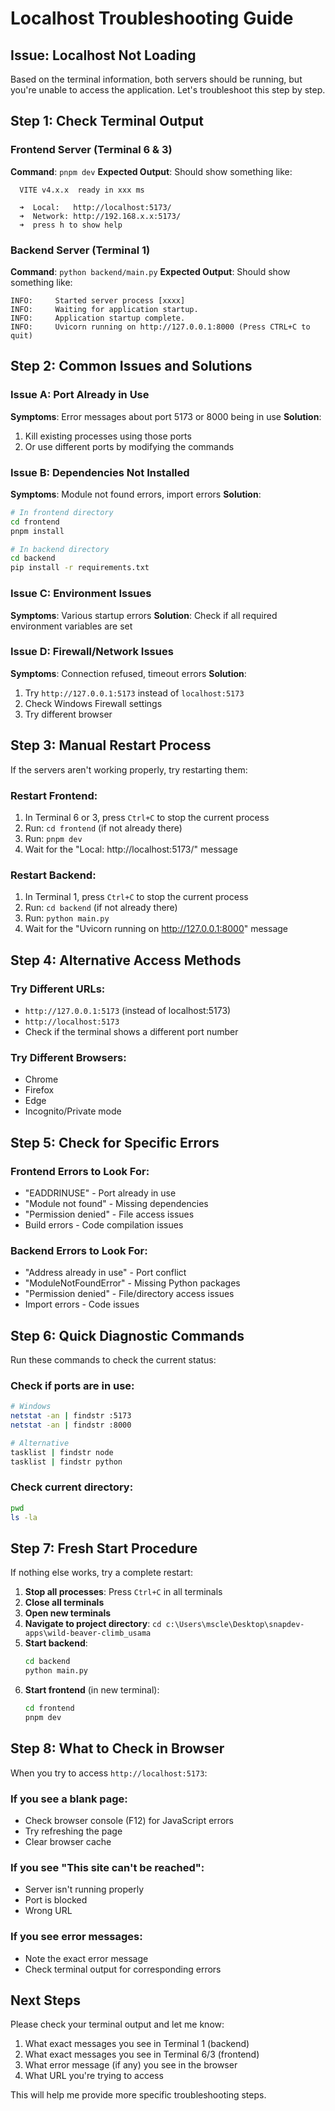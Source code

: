 # Localhost Troubleshooting Guide

## Issue: Localhost Not Loading

Based on the terminal information, both servers should be running, but you're unable to access the application. Let's troubleshoot this step by step.

## Step 1: Check Terminal Output

### Frontend Server (Terminal 6 & 3)
**Command**: `pnpm dev`
**Expected Output**: Should show something like:
```
  VITE v4.x.x  ready in xxx ms

  ➜  Local:   http://localhost:5173/
  ➜  Network: http://192.168.x.x:5173/
  ➜  press h to show help
```

### Backend Server (Terminal 1)
**Command**: `python backend/main.py`
**Expected Output**: Should show something like:
```
INFO:     Started server process [xxxx]
INFO:     Waiting for application startup.
INFO:     Application startup complete.
INFO:     Uvicorn running on http://127.0.0.1:8000 (Press CTRL+C to quit)
```

## Step 2: Common Issues and Solutions

### Issue A: Port Already in Use
**Symptoms**: Error messages about port 5173 or 8000 being in use
**Solution**: 
1. Kill existing processes using those ports
2. Or use different ports by modifying the commands

### Issue B: Dependencies Not Installed
**Symptoms**: Module not found errors, import errors
**Solution**:
```bash
# In frontend directory
cd frontend
pnpm install

# In backend directory  
cd backend
pip install -r requirements.txt
```

### Issue C: Environment Issues
**Symptoms**: Various startup errors
**Solution**: Check if all required environment variables are set

### Issue D: Firewall/Network Issues
**Symptoms**: Connection refused, timeout errors
**Solution**: 
1. Try `http://127.0.0.1:5173` instead of `localhost:5173`
2. Check Windows Firewall settings
3. Try different browser

## Step 3: Manual Restart Process

If the servers aren't working properly, try restarting them:

### Restart Frontend:
1. In Terminal 6 or 3, press `Ctrl+C` to stop the current process
2. Run: `cd frontend` (if not already there)
3. Run: `pnpm dev`
4. Wait for the "Local: http://localhost:5173/" message

### Restart Backend:
1. In Terminal 1, press `Ctrl+C` to stop the current process
2. Run: `cd backend` (if not already there) 
3. Run: `python main.py`
4. Wait for the "Uvicorn running on http://127.0.0.1:8000" message

## Step 4: Alternative Access Methods

### Try Different URLs:
- `http://127.0.0.1:5173` (instead of localhost:5173)
- `http://localhost:5173`
- Check if the terminal shows a different port number

### Try Different Browsers:
- Chrome
- Firefox
- Edge
- Incognito/Private mode

## Step 5: Check for Specific Errors

### Frontend Errors to Look For:
- "EADDRINUSE" - Port already in use
- "Module not found" - Missing dependencies
- "Permission denied" - File access issues
- Build errors - Code compilation issues

### Backend Errors to Look For:
- "Address already in use" - Port conflict
- "ModuleNotFoundError" - Missing Python packages
- "Permission denied" - File/directory access issues
- Import errors - Code issues

## Step 6: Quick Diagnostic Commands

Run these commands to check the current status:

### Check if ports are in use:
```bash
# Windows
netstat -an | findstr :5173
netstat -an | findstr :8000

# Alternative
tasklist | findstr node
tasklist | findstr python
```

### Check current directory:
```bash
pwd
ls -la
```

## Step 7: Fresh Start Procedure

If nothing else works, try a complete restart:

1. **Stop all processes**: Press `Ctrl+C` in all terminals
2. **Close all terminals**
3. **Open new terminals**
4. **Navigate to project directory**: `cd c:\Users\mscle\Desktop\snapdev-apps\wild-beaver-climb_usama`
5. **Start backend**: 
   ```bash
   cd backend
   python main.py
   ```
6. **Start frontend** (in new terminal):
   ```bash
   cd frontend  
   pnpm dev
   ```

## Step 8: What to Check in Browser

When you try to access `http://localhost:5173`:

### If you see a blank page:
- Check browser console (F12) for JavaScript errors
- Try refreshing the page
- Clear browser cache

### If you see "This site can't be reached":
- Server isn't running properly
- Port is blocked
- Wrong URL

### If you see error messages:
- Note the exact error message
- Check terminal output for corresponding errors

## Next Steps

Please check your terminal output and let me know:
1. What exact messages you see in Terminal 1 (backend)
2. What exact messages you see in Terminal 6/3 (frontend)
3. What error message (if any) you see in the browser
4. What URL you're trying to access

This will help me provide more specific troubleshooting steps.